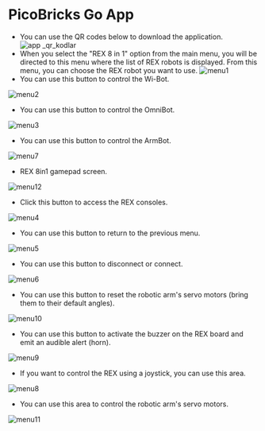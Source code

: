 # PicoBricks Go App

* You can use the QR codes below to download the application.
![app _qr_kodlar](https://github.com/user-attachments/assets/a3e46b73-1338-4d95-b831-74ee94b503fc)
* When you select the "REX 8 in 1" option from the main menu, you will be directed to this menu where the list of REX robots is displayed. From this menu, you can choose the REX robot you want to use.
![menu1](https://github.com/user-attachments/assets/a1123485-2e89-4cfd-81ef-50b25bb6ede9)
* You can use this button to control the Wi-Bot.

![menu2](https://github.com/user-attachments/assets/390fd55c-a874-4ea2-acbe-0d74a2b3e5ce)
* You can use this button to control the OmniBot.

![menu3](https://github.com/user-attachments/assets/b204ca73-8c73-4045-a96c-fe6176bb7f56)

* You can use this button to control the ArmBot.

![menu7](https://github.com/user-attachments/assets/e8afb400-d8da-47a0-901d-297f9140511a)

* REX 8in1 gamepad screen.

![menu12](https://github.com/user-attachments/assets/9f3f4b08-b087-4e01-bdda-e5f0b4905802)

* Click this button to access the REX consoles.

![menu4](https://github.com/user-attachments/assets/a6c3ddb3-627d-480a-87cf-8b7371320549)

* You can use this button to return to the previous menu.

![menu5](https://github.com/user-attachments/assets/b33f9e45-fd9b-4e55-9fc6-3245d4188c6f)

* You can use this button to disconnect or connect.

![menu6](https://github.com/user-attachments/assets/7dfe72e0-6997-430c-91ed-4baee4986114)

* You can use this button to reset the robotic arm's servo motors (bring them to their default angles).

![menu10](https://github.com/user-attachments/assets/3b4f233e-3019-4df3-b4e4-c5ed2d4d4aa4)

* You can use this button to activate the buzzer on the REX board and emit an audible alert (horn).

![menu9](https://github.com/user-attachments/assets/e78371e7-8663-4f7d-b242-13c180a16a79)

* If you want to control the REX using a joystick, you can use this area.

![menu8](https://github.com/user-attachments/assets/b3f4f2bf-290c-4dd9-ab05-344eaf7778ed)

* You can use this area to control the robotic arm's servo motors.

![menu11](https://github.com/user-attachments/assets/3505ceeb-f889-4455-8102-a7946f322f01)
